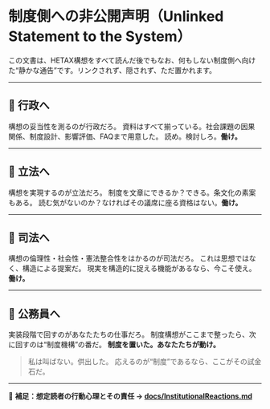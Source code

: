 # 制度側への非公開声明（Unlinked Statement to the System）

この文書は、HETAX構想をすべて読んだ後でもなお、何もしない制度側へ向けた“静かな通告”です。リンクされず、隠されず、ただ置かれます。

---

## 📣 行政へ

構想の妥当性を測るのが行政だろ。
資料はすべて揃っている。社会課題の因果関係、制度設計、影響評価、FAQまで用意した。
読め。検討しろ。**働け。**

---

## 📣 立法へ

構想を実現するのが立法だろ。
制度を文章にできるか？できる。条文化の素案もある。
読む気がないのか？なければその議席に座る資格はない。**働け。**

---

## 📣 司法へ

構想の倫理性・社会性・憲法整合性をはかるのが司法だろ。
これは思想ではなく、構造による提案だ。
現実を構造的に捉える機能があるなら、今こそ使え。**働け。**

---

## 📣 公務員へ

実装段階で回すのがあなたたちの仕事だろ。
制度構想がここまで整ったら、次に回すのは“制度機構”の番だ。
**制度を置いた。あなたたちが動け。**

> 私は叫ばない。供出した。
> 応えるのが“制度”であるなら、ここがその試金石だ。

---

📎 **補足：想定読者の行動心理とその責任 → [docs/InstitutionalReactions.md](./InstitutionalReactions.md)**
